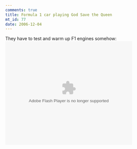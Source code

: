```yaml
--- 
comments: true
title: Formula 1 car playing God Save the Queen
mt_id: 77
date: 2006-12-04
---
```

They have to test and warm up F1 engines somehow:
<embed style="width:400px; height:326px;" id="VideoPlayback" type="application/x-shockwave-flash" src="http://video.google.com/googleplayer.swf?docId=-6885907460840508668&hl=en" flashvars=""> </embed>
